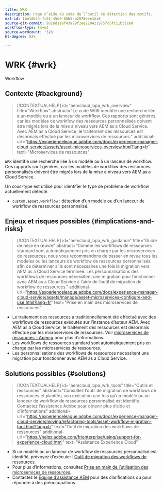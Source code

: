 ```yaml
---
title: WRK
description: Page d’aide du code de l’outil de détection des motifs.
exl-id: 1be1db54-fc91-45d0-80b5-b2978eee1da8
source-git-commit: 982ad1a6f43a29f2ee2284219757c8fc11b31ce0
workflow-type: tm+mt
source-wordcount: '326'
ht-degree: 92%

---
```


# WRK {#wrk}

Workflow

## Contexte {#background}

>[!CONTEXTUALHELP]
>id="aemcloud_bpa_wrk_overview"
>title="Workflow"
>abstract="Le code WRK identifie une recherche liée à un modèle ou à un lanceur de workflow. Ces rapports sont générés, car les modèles de workflow des ressources personnalisés doivent être migrés lors de la mise à niveau vers AEM as a Cloud Service. Avec AEM as a Cloud Service, le traitement des ressources est désormais effectué par les microservices de ressources."
>additional-url="https://experienceleague.adobe.com/docs/experience-manager-cloud-service/assets/asset-microservices-overview.html?lang=fr" text="Microservices de ressources"

`WRK` identifie une recherche liée à un modèle ou à un lanceur de workflow. Ces rapports sont générés, car les modèles de workflow des ressources personnalisés doivent être migrés lors de la mise à niveau vers AEM as a Cloud Service.

Un sous-type est utilisé pour identifier le type de problème de workflow actuellement détecté.

* `custom.asset.workflow` : détection d’un modèle ou d’un lanceur de workflow de ressources personnalisé.

## Enjeux et risques possibles {#implications-and-risks}

>[!CONTEXTUALHELP]
>id="aemcloud_bpa_wrk_guidance"
>title="Guide de mise en œuvre"
>abstract="Comme les workflows de ressources standard sont automatiquement pris en charge par les microservices de ressources, nous vous recommandons de passer en revue tous les modèles ou les lanceurs de workflow de ressources personnalisés afin de déterminer s’ils sont nécessaires une fois la migration vers AEM as a Cloud Service terminée. Les personnalisations des workflows de ressources nécessitent une migration pour fonctionner avec AEM as a Cloud Service à l’aide de l’outil de migration de workflow de ressources."
>additional-url="https://experienceleague.adobe.com/docs/experience-manager-cloud-service/assets/manage/asset-microservices-configure-and-use.html?lang=fr" text="Prise en main des microservices de ressources"

* Le traitement des ressources a traditionnellement été effectué avec des workflows de ressources exécutés sur l’instance d’auteur AEM. Avec AEM as a Cloud Service, le traitement des ressources est désormais effectué par les microservices de ressources. Voir [microservices de ressources - Aperçu](https://experienceleague.adobe.com/docs/experience-manager-cloud-service/assets/asset-microservices-overview.html?lang=fr) pour plus d’informations.
* Les workflows de ressources standard sont automatiquement pris en charge par les microservices de ressources.
* Les personnalisations des workflows de ressources nécessitent une migration pour fonctionner avec AEM as a Cloud Service.

## Solutions possibles {#solutions}

>[!CONTEXTUALHELP]
>id="aemcloud_bpa_wrk_tools"
>title="Outils et ressources"
>abstract="Consultez l’outil de migration de workflows de ressources et planifiez son exécution une fois qu’un modèle ou un lanceur de workflow de ressources personnalisé est identifié. Contactez l’assistance Adobe pour obtenir plus d’aide et d’informations"
>additional-url="https://experienceleague.adobe.com/docs/experience-manager-cloud-service/moving/refactoring-tools/asset-workflow-migration-tool.html?lang=fr" text="Outil de migration des workflows de ressources"
>additional-url="https://helpx.adobe.com/fr/enterprise/using/support-for-experience-cloud.html" text="Assistance Experience Cloud"

* Si un modèle ou un lanceur de workflow de ressources personnalisé est identifié, prévoyez d’exécuter l’[Outil de migration des workflows de ressources](https://experienceleague.adobe.com/docs/experience-manager-cloud-service/moving/refactoring-tools/asset-workflow-migration-tool.html?lang=fr).
* Pour plus d’informations, consultez [Prise en main de l’utilisation des microservices de ressources](https://experienceleague.adobe.com/docs/experience-manager-cloud-service/assets/manage/asset-microservices-configure-and-use.html?lang=fr).
* Contactez le [Équipe d’assistance AEM](https://helpx.adobe.com/fr/enterprise/using/support-for-experience-cloud.html) pour des clarifications ou pour répondre à des préoccupations.
